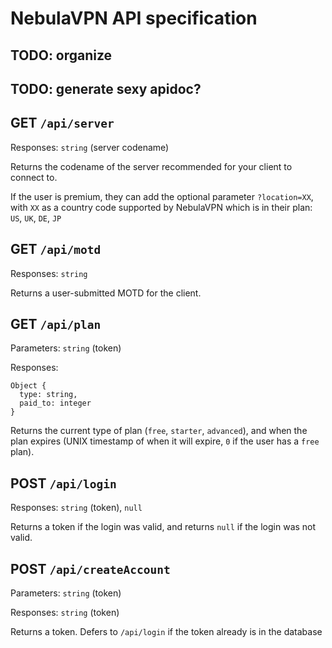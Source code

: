 # NebulaVPN API specification

## TODO: organize
## TODO: generate sexy apidoc?

## GET `/api/server`
Responses: `string` (server codename)

Returns the codename of the server recommended for your client to connect to.

If the user is premium, they can add the optional parameter `?location=XX`, with `XX` as a country code supported by NebulaVPN which is in their plan: `US`, `UK`, `DE`, `JP`

## GET `/api/motd`
Responses: `string`

Returns a user-submitted MOTD for the client.

## GET `/api/plan`
Parameters: `string` (token)

Responses: 
```
Object {
  type: string,
  paid_to: integer
}
```

Returns the current type of plan (`free`, `starter`, `advanced`), and when the plan expires (UNIX timestamp of when it will expire, `0` if the user has a `free` plan).  

## POST `/api/login`
Responses: `string` (token), `null`

Returns a token if the login was valid, and returns `null` if the login was not valid.

## POST `/api/createAccount`
Parameters: `string` (token)

Responses: `string` (token)

Returns a token. Defers to `/api/login` if the token already is in the database
